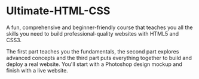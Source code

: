 # Ultimate-HTML-CSS

A fun, comprehensive and beginner-friendly course that teaches you all the skills you need to build professional-quality websites with HTML5 and CSS3.

The first part teaches you the fundamentals, the second part explores advanced concepts and the third part puts everything together to build and deploy a real website. You'll start with a Photoshop design mockup and finish with a live website. 
